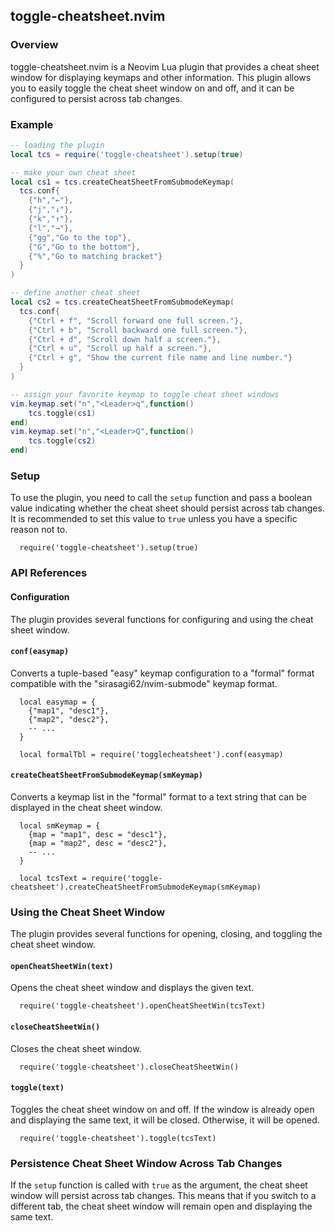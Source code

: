 ## toggle-cheatsheet.nvim

### Overview 

toggle-cheatsheet.nvim is a Neovim Lua plugin that provides a cheat sheet window for displaying keymaps and other information. This plugin allows you to easily toggle the cheat sheet window on and off, and it can be configured to persist across tab changes.
### Example

```lua
-- loading the plugin
local tcs = require('toggle-cheatsheet').setup(true)

-- make your own cheat sheet
local cs1 = tcs.createCheatSheetFromSubmodeKeymap(
  tcs.conf{
    {"h","←"},
    {"j","↓"},
    {"k","↑"},
    {"l","→"},
    {"gg","Go to the top"},
    {"G","Go to the bottom"},
    {"%","Go to matching bracket"}
  }
)

-- define another cheat sheet
local cs2 = tcs.createCheatSheetFromSubmodeKeymap(
  tcs.conf{
    {"Ctrl + f", "Scroll forward one full screen."},
    {"Ctrl + b", "Scroll backward one full screen."},
    {"Ctrl + d", "Scroll down half a screen."},
    {"Ctrl + u", "Scroll up half a screen."},
    {"Ctrl + g", "Show the current file name and line number."}
  }
)

-- assign your favorite keymap to toggle cheat sheet windows
vim.keymap.set("n","<Leader>q",function()
    tcs.toggle(cs1)
end)
vim.keymap.set("n","<Leader>Q",function()
    tcs.toggle(cs2)
end)
```

### Setup

To use the plugin, you need to call the `setup` function and pass a boolean value indicating whether the cheat sheet should persist across tab changes. It is recommended to set this value to `true` unless you have a specific reason not to.

```
  require('toggle-cheatsheet').setup(true)
```

### API References
#### Configuration

The plugin provides several functions for configuring and using the cheat sheet window.

#### `conf(easymap)` 

Converts a tuple-based "easy" keymap configuration to a "formal" format compatible with the "sirasagi62/nvim-submode" keymap format.

```
  local easymap = {
    {"map1", "desc1"},
    {"map2", "desc2"},
    -- ...
  }

  local formalTbl = require('togglecheatsheet').conf(easymap)
```

#### `createCheatSheetFromSubmodeKeymap(smKeymap)` 

Converts a keymap list in the "formal" format to a text string that can be displayed in the cheat sheet window.

```
  local smKeymap = {
    {map = "map1", desc = "desc1"},
    {map = "map2", desc = "desc2"},
    -- ...
  }

  local tcsText = require('toggle-cheatsheet').createCheatSheetFromSubmodeKeymap(smKeymap)
```

### Using the Cheat Sheet Window

The plugin provides several functions for opening, closing, and toggling the cheat sheet window.

#### `openCheatSheetWin(text)` 

Opens the cheat sheet window and displays the given text.

```
  require('toggle-cheatsheet').openCheatSheetWin(tcsText)
```

#### `closeCheatSheetWin()` 

Closes the cheat sheet window.

```
  require('toggle-cheatsheet').closeCheatSheetWin()
```

#### `toggle(text)` 

Toggles the cheat sheet window on and off. If the window is already open and displaying the same text, it will be closed. Otherwise, it will be opened.

```
  require('toggle-cheatsheet').toggle(tcsText)
```

### Persistence Cheat Sheet Window Across Tab Changes 

If the `setup` function is called with `true` as the argument, the cheat sheet window will persist across tab changes. This means that if you switch to a different tab, the cheat sheet window will remain open and displaying the same text.

